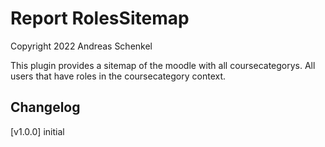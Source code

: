 # Report RolesSitemap
Copyright 2022 Andreas Schenkel

This plugin provides a sitemap of the moodle with all coursecategorys.
All users that have roles in the coursecategory context.

## Changelog

[v1.0.0]
initial  

